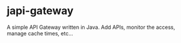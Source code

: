 # japi-gateway
A simple API Gateway written in Java. Add APIs, monitor the access, manage cache times, etc...

